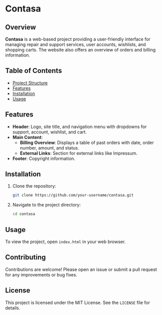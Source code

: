 # Contasa

## Overview
**Contasa** is a web-based project providing a user-friendly interface for managing repair and support services, user accounts, wishlists, and shopping carts. The website also offers an overview of orders and billing information.

## Table of Contents
- [Project Structure](#project-structure)
- [Features](#features)
- [Installation](#installation)
- [Usage](#usage)

## Features
- **Header**: Logo, site title, and navigation menu with dropdowns for support, account, wishlist, and cart.
- **Main Content**:
  - **Billing Overview**: Displays a table of past orders with date, order number, amount, and status.
  - **External Links**: Section for external links like Impressum.
- **Footer**: Copyright information.

## Installation
1. Clone the repository:
    ```sh
    git clone https://github.com/your-username/contasa.git
    ```
2. Navigate to the project directory:
    ```sh
    cd contasa
    ```

## Usage
To view the project, open `index.html` in your web browser.

## Contributing
Contributions are welcome! Please open an issue or submit a pull request for any improvements or bug fixes.

## License
This project is licensed under the MIT License. See the `LICENSE` file for details.
